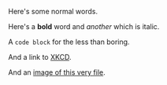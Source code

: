 Here's some normal words.

Here's a **bold** word and *another* which is italic.

A `code block` for the less than boring.

And a link to [XKCD](http://xkcd.com/).

And an [image of this very file](gps-1-1.png).